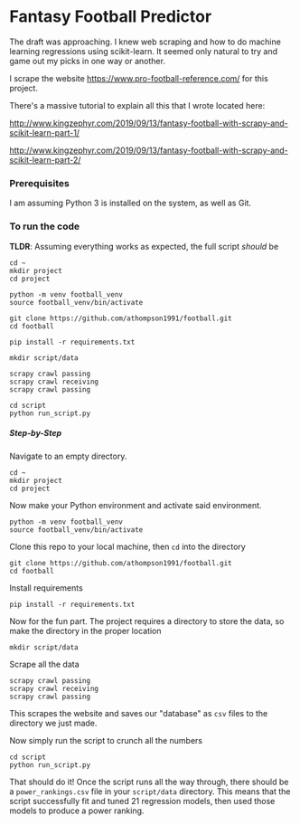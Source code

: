 # Fantasy Football Predictor

The draft was approaching. I knew web scraping and how to
do machine learning regressions using scikit-learn. It seemed
only natural to try and game out my picks in one way or another.

I scrape the website https://www.pro-football-reference.com/ for this project.

There's a massive tutorial to explain all this that I wrote located here: 

http://www.kingzephyr.com/2019/09/13/fantasy-football-with-scrapy-and-scikit-learn-part-1/

http://www.kingzephyr.com/2019/09/13/fantasy-football-with-scrapy-and-scikit-learn-part-2/

### Prerequisites

I am assuming Python 3 is installed on the system, as well as Git.  

### To run the code


__TLDR__: Assuming everything works as expected, the full script _should_ be

```
cd ~
mkdir project
cd project

python -m venv football_venv
source football_venv/bin/activate

git clone https://github.com/athompson1991/football.git
cd football

pip install -r requirements.txt

mkdir script/data

scrapy crawl passing
scrapy crawl receiving
scrapy crawl passing

cd script
python run_script.py
```

##### Step-by-Step

Navigate to an empty directory.

```
cd ~
mkdir project
cd project
```

Now make your Python environment and activate said environment.

```
python -m venv football_venv
source football_venv/bin/activate
```

Clone this repo to your local machine, then `cd` into the directory

```
git clone https://github.com/athompson1991/football.git
cd football
```

Install requirements

```
pip install -r requirements.txt
```


Now for the fun part. The project requires a directory to store the data, 
so make the directory in the proper location

```
mkdir script/data
```


Scrape all the data

```
scrapy crawl passing
scrapy crawl receiving
scrapy crawl passing
```

This scrapes the website and saves our "database" as `csv` files to the directory we just made.

Now simply run the script to crunch all the numbers

```
cd script
python run_script.py
```

That should do it! Once the script runs all the way through,
there should be a `power_rankings.csv` file in your `script/data` directory.
This means that the script successfully fit and tuned 21 regression models,
then used those models to produce a power ranking.
